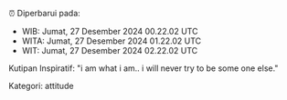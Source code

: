 ⏰ Diperbarui pada:
- WIB: Jumat, 27 Desember 2024 00.22.02 UTC
- WITA: Jumat, 27 Desember 2024 01.22.02 UTC
- WIT: Jumat, 27 Desember 2024 02.22.02 UTC

Kutipan Inspiratif:
"i am what i am.. i will never try to be some one else."


Kategori: attitude

